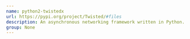 ```yaml
---
name: python2-twistedx
url: https://pypi.org/project/Twisted/#files
description: An asynchronous networking framework written in Python.
group: None
---
```

